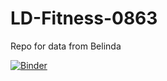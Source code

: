 # LD-Fitness-0863
Repo for data from Belinda

[![Binder](https://mybinder.org/badge_logo.svg)](https://mybinder.org/v2/gh/dwelkie/LD-Fitness-0863.git/master?filepath=Notebooks%2F00-Index.ipynb)

